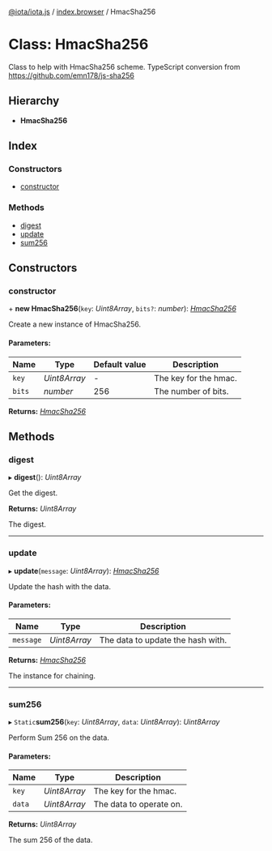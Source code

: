 [@iota/iota.js](../README.md) / [index.browser](../modules/index_browser.md) / HmacSha256

# Class: HmacSha256

Class to help with HmacSha256 scheme.
TypeScript conversion from https://github.com/emn178/js-sha256

## Hierarchy

* **HmacSha256**

## Index

### Constructors

* [constructor](index_browser.hmacsha256.md#constructor)

### Methods

* [digest](index_browser.hmacsha256.md#digest)
* [update](index_browser.hmacsha256.md#update)
* [sum256](index_browser.hmacsha256.md#sum256)

## Constructors

### constructor

\+ **new HmacSha256**(`key`: *Uint8Array*, `bits?`: *number*): [*HmacSha256*](crypto_hmacsha256.hmacsha256.md)

Create a new instance of HmacSha256.

#### Parameters:

Name | Type | Default value | Description |
------ | ------ | ------ | ------ |
`key` | *Uint8Array* | - | The key for the hmac.   |
`bits` | *number* | 256 | The number of bits.    |

**Returns:** [*HmacSha256*](crypto_hmacsha256.hmacsha256.md)

## Methods

### digest

▸ **digest**(): *Uint8Array*

Get the digest.

**Returns:** *Uint8Array*

The digest.

___

### update

▸ **update**(`message`: *Uint8Array*): [*HmacSha256*](crypto_hmacsha256.hmacsha256.md)

Update the hash with the data.

#### Parameters:

Name | Type | Description |
------ | ------ | ------ |
`message` | *Uint8Array* | The data to update the hash with.   |

**Returns:** [*HmacSha256*](crypto_hmacsha256.hmacsha256.md)

The instance for chaining.

___

### sum256

▸ `Static`**sum256**(`key`: *Uint8Array*, `data`: *Uint8Array*): *Uint8Array*

Perform Sum 256 on the data.

#### Parameters:

Name | Type | Description |
------ | ------ | ------ |
`key` | *Uint8Array* | The key for the hmac.   |
`data` | *Uint8Array* | The data to operate on.   |

**Returns:** *Uint8Array*

The sum 256 of the data.
